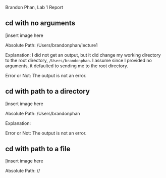 Brandon Phan, Lab 1 Report

## cd with no arguments

[insert image here

Absolute Path: /Users/brandonphan/lecture1

Explanation: I did not get an output, but it did change my working directory to the root directory, `/Users/brandonphan`. 
I assume since I provided no arguments, it defaulted to sending me to the root directory.

Error or Not: The output is not an error. 


## cd with path to a directory

[insert image here

Absolute Path: /Users/brandonphan

Explanation: 

Error or Not: The output is not an error. 


## cd with path to a file

[insert image here

Absolute Path: //
